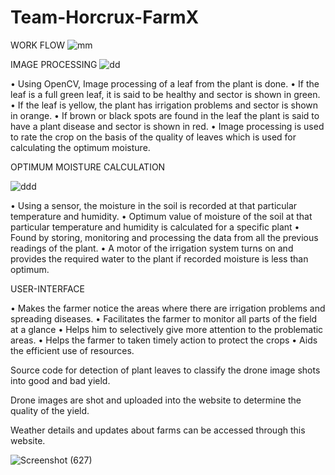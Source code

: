 # Team-Horcrux-FarmX

WORK FLOW 
![mm](https://user-images.githubusercontent.com/94218410/167286887-ed3e4edb-c06f-4aa1-9c2d-9109467a8d8e.jpg)


IMAGE PROCESSING 
![dd](https://user-images.githubusercontent.com/94218410/167286925-e7fe5e3f-b40a-45c6-9126-21d258690fbe.png)


•	Using OpenCV, Image processing of a leaf from the plant is done.
•	If the leaf is a full green leaf, it is said to be healthy and sector is shown in green.
•	If the leaf is yellow, the plant has irrigation problems and sector is shown in orange.
•	If brown or black spots are found in the leaf the plant is said to have a plant disease and sector is shown in red.
•	Image processing is used to rate the crop on the basis of the quality of leaves which is used for calculating the optimum moisture.





OPTIMUM MOISTURE CALCULATION

 ![ddd](https://user-images.githubusercontent.com/94218410/167286916-934664b9-d271-409f-bf1f-f40b2979c6ec.jpg)

•	Using a sensor, the moisture in the soil is recorded at that particular temperature and humidity.
•	Optimum value of moisture of the soil at that particular temperature and humidity is calculated for a specific plant 
•	Found by storing, monitoring and processing the data from all the previous readings of the plant.
•	A motor of the irrigation system turns on and provides the required water to the plant if recorded moisture is less than optimum.




USER-INTERFACE
    
•	Makes the farmer notice the areas where there are irrigation problems and spreading diseases.
•	Facilitates the farmer to monitor all parts of the field at a glance
•	Helps him to selectively give more attention to the problematic areas.
•	Helps the farmer to taken timely action to protect the crops
•	Aids the efficient use of resources.

Source code for detection of plant leaves to classify the drone image shots into good and bad yield.

Drone images are shot and uploaded into the website to determine the quality of the yield.

Weather details and updates about farms can be accessed through this website.


![Screenshot (627)](https://user-images.githubusercontent.com/30034816/167288278-1274d6f0-9bb6-4e47-ac4c-3a6dce9fb13d.png)
